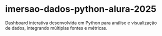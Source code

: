 # imersao-dados-python-alura-2025
Dashboard interativa desenvolvida em Python para análise e visualização de dados, integrando múltiplas fontes e métricas.
